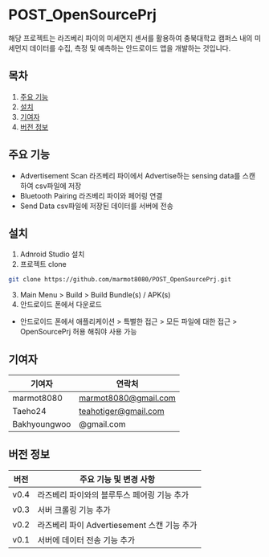 # POST_OpenSourcePrj
해당 프로젝트는 라즈베리 파이의 미세먼지 센서를 활용하여 충북대학교 캠퍼스 내의 미세먼지 데이터를 수집, 측정 및 예측하는 안드로이드 앱을 개발하는 것입니다.

## 목차
1. [주요 기능](#주요-기능)
2. [설치](#설치)
3. [기여자](#기여자)
4. [버전 정보](#버전-정보)

## 주요 기능
- Advertisement Scan
라즈베리 파이에서 Advertise하는 sensing data를 스캔하여 csv파일에 저장
- Bluetooth Pairing
라즈베리 파이와 페어링 연결
- Send Data
csv파일에 저장된 데이터를 서버에 전송

## 설치
1. Adnroid Studio 설치
2. 프로젝트 clone
```bash
git clone https://github.com/marmot8080/POST_OpenSourcePrj.git
```
3. Main Menu > Build > Build Bundle(s) / APK(s)
4. 안드로이드 폰에서 다운로드
* 안드로이드 폰에서 애플리케이션 > 특별한 접근 > 모든 파일에 대한 접근 > OpenSourcePrj 허용 해줘야 사용 가능

## 기여자
| 기여자         | 연락처                  |
|-------------|----------------------|
| marmot8080  | marmot8080@gmail.com |
| Taeho24 | teahotiger@gmail.com           |
| Bakhyoungwoo | @gmail.com           |

## 버전 정보
| 버전   | 주요 기능 및 변경 사항                   |
|------|---------------------------------|
| v0.4 | 라즈베리 파이와의 블루투스 페어링 기능 추가        |                       
| v0.3 | 서버 크롤링 기능 추가                    |
| v0.2 | 라즈베리 파이 Advertiesement 스캔 기능 추가 |
| v0.1 | 서버에 데이터 전송 기능 추가                |